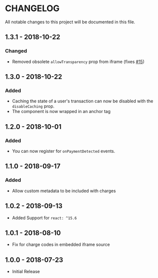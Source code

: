 # CHANGELOG
All notable changes to this project will be documented in this file.

## 1.3.1 - 2018-10-22
### Changed
- Removed obsolete `allowTransparency` prop from iframe (fixes [#15](https://github.com/coinbase/react-coinbase-commerce/issues/15))

## 1.3.0 - 2018-10-22
### Added
- Caching the state of a user's transaction can now be disabled with the `disableCaching` prop.
- The component is now wrapped in an anchor tag

## 1.2.0 - 2018-10-01
### Added
- You can now register for `onPaymentDetected` events.

## 1.1.0 - 2018-09-17
### Added
- Allow custom metadata to be included with charges

## 1.0.2 - 2018-09-13
- Added Support for `react: ^15.6`

## 1.0.1 - 2018-08-10
- Fix for charge codes in embedded iframe source

## 1.0.0 - 2018-07-23
- Initial Release
